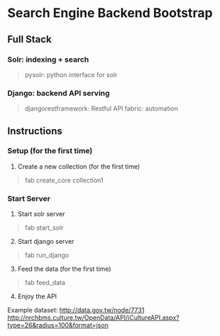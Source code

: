 # Search Engine Backend Bootstrap

## Full Stack
### Solr: indexing + search
> pysolr: python interface for solr
### Django: backend API serving
> djangorestframework: Restful API
> fabric: automation

## Instructions
### Setup (for the first time)
1. Create a new collection (for the first time)
> fab create_core collection1

### Start Server
1. Start solr server
> fab start_solr

2. Start django server
> fab run_django

3. Feed the data (for the first time)
> fab feed_data

4. Enjoy the API

Example dataset:
http://data.gov.tw/node/7731
http://nrchbms.culture.tw/OpenData/API/iCultureAPI.aspx?type=26&radius=100&format=json

